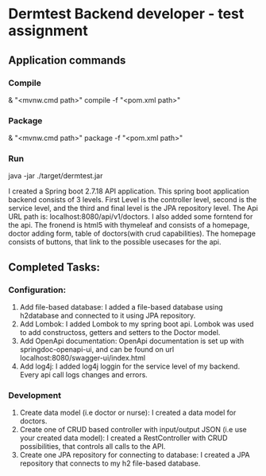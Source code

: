 # Dermtest Backend developer - test assignment

## Application commands

### Compile
& "<mvnw.cmd path>" compile -f "<pom.xml path>"

### Package
& "<mvnw.cmd path>" package -f "<pom.xml path>"

### Run
java -jar ./target/dermtest.jar

I created a Spring boot 2.7.18 API application. This spring boot application backend consists of 3 levels. First Level is the controller level, second is the service level, and the third and final level is the JPA repository level. 
The Api URL path is: localhost:8080/api/v1/doctors. 
I also added some forntend for the api. The fronend is html5 with thymeleaf and consists of a homepage, doctor adding form, table of doctors(with crud capabilities). The homepage consists of buttons, that link to the possible usecases for the api.

## Completed Tasks:

### Configuration:

1. Add file-based database: I added a file-based database using h2database and connected to it using JPA repository.
2. Add Lombok: I added Lombok to my spring boot api. Lombok was used to add constructoss, getters and setters to the Doctor model.
3. Add OpenApi documentation: OpenApi documentation is set up with springdoc-openapi-ui, and can be found on url localhost:8080/swagger-ui/index.html
4. Add log4j: I added log4j loggin for the service level of my backend. Every api call logs changes and errors.

### Development

1. Create data model (i.e doctor or nurse): I created a data model for doctors.
2. Create one of CRUD based controller with input/output JSON (i.e use your created data model): I created a RestController with CRUD possibilities, that controls all calls to the API.
3. Create one JPA repository for connecting to database: I created a JPA repository that connects to my h2 file-based database.
 



